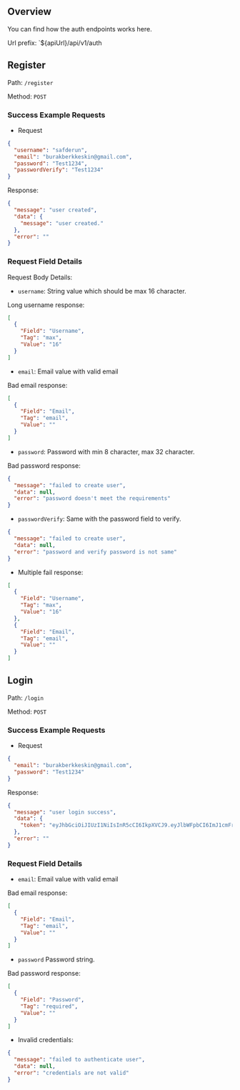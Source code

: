 ## Overview

You can find how the auth endpoints works here.

Url prefix: `${apiUrl}/api/v1/auth

## Register

Path: `/register`

Method: `POST`

### Success Example Requests

- Request

```json
{
  "username": "safderun",
  "email": "burakberkkeskin@gmail.com",
  "password": "Test1234",
  "passwordVerify": "Test1234"
}
```

Response:

```json
{
  "message": "user created",
  "data": {
    "message": "user created."
  },
  "error": ""
}
```

### Request Field Details

Request Body Details:

- `username`: String value which should be max 16 character.

Long username response:

```json
[
  {
    "Field": "Username",
    "Tag": "max",
    "Value": "16"
  }
]
```

- `email`: Email value with valid email

Bad email response:

```json
[
  {
    "Field": "Email",
    "Tag": "email",
    "Value": ""
  }
]
```

- `password`: Password with min 8 character, max 32 character.

Bad password response:

```json
{
  "message": "failed to create user",
  "data": null,
  "error": "password doesn't meet the requirements"
}
```

- `passwordVerify`: Same with the password field to verify.

```json
{
  "message": "failed to create user",
  "data": null,
  "error": "password and verify password is not same"
}
```

- Multiple fail response:

```json
[
  {
    "Field": "Username",
    "Tag": "max",
    "Value": "16"
  },
  {
    "Field": "Email",
    "Tag": "email",
    "Value": ""
  }
]
```

## Login

Path: `/login`

Method: `POST`

### Success Example Requests

- Request

```json
{
  "email": "burakberkkeskin@gmail.com",
  "password": "Test1234"
}
```

Response:

```json
{
  "message": "user login success",
  "data": {
    "token": "eyJhbGciOiJIUzI1NiIsInR5cCI6IkpXVCJ9.eyJlbWFpbCI6ImJ1cmFrQGdtYWlsLmNvbSIsImV4cCI6MTcwNTUwNTE2NCwiaWQiOiJiYjQxOTUyMy0xOGZmLTRjYmEtOTExMC1kNzJiZmI3NDQzNWYiLCJyb2xlIjoiYWRtaW4iLCJ1c2VybmFtZSI6InNhZmRlcnVuIn0.j51W9krrpNseOL8XMa1NRTDpwn-0woMCKWXiJw1L1As"
  },
  "error": ""
}
```

### Request Field Details

- `email`: Email value with valid email

Bad email response:

```json
[
  {
    "Field": "Email",
    "Tag": "email",
    "Value": ""
  }
]
```

- `password` Password string.

Bad password response:

```json
[
  {
    "Field": "Password",
    "Tag": "required",
    "Value": ""
  }
]
```

- Invalid credentials:

```json
{
  "message": "failed to authenticate user",
  "data": null,
  "error": "credentials are not valid"
}
```
